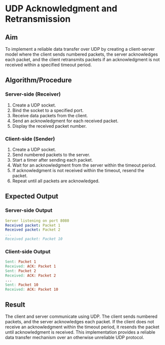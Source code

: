 # UDP Acknowledgment and Retransmission

## Aim
To implement a reliable data transfer over UDP by creating a client-server model where the client sends numbered packets, the server acknowledges each packet, and the client retransmits packets if an acknowledgment is not received within a specified timeout period.

## Algorithm/Procedure

### Server-side (Receiver)

1. Create a UDP socket.
2. Bind the socket to a specified port.
3. Receive data packets from the client.
4. Send an acknowledgment for each received packet.
5. Display the received packet number.

### Client-side (Sender)

1. Create a UDP socket.
2. Send numbered packets to the server.
3. Start a timer after sending each packet.
4. Wait for an acknowledgment from the server within the timeout period.
5. If acknowledgment is not received within the timeout, resend the packet.
6. Repeat until all packets are acknowledged.

## Expected Output

### Server-side Output

```yaml
Server listening on port 8080
Received packet: Packet 1
Received packet: Packet 2
...
Received packet: Packet 10
```

### Client-side Output

```makefile
Sent: Packet 1
Received: ACK: Packet 1
Sent: Packet 2
Received: ACK: Packet 2
...
Sent: Packet 10
Received: ACK: Packet 10
```

## Result
The client and server communicate using UDP. The client sends numbered packets, and the server acknowledges each packet. If the client does not receive an acknowledgment within the timeout period, it resends the packet until acknowledgment is received. This implementation provides a reliable data transfer mechanism over an otherwise unreliable UDP protocol.